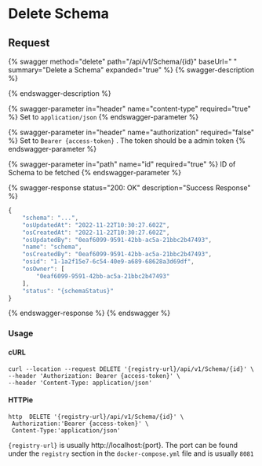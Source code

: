 # Delete Schema

## Request

{% swagger method="delete" path="/api/v1/Schema/{id}" baseUrl=" " summary="Delete a Schema" expanded="true" %}
{% swagger-description %}

{% endswagger-description %}

{% swagger-parameter in="header" name="content-type" required="true" %}
Set to `application/json`
{% endswagger-parameter %}

{% swagger-parameter in="header" name="authorization" required="false" %}
Set to `Bearer {access-token}` . The token should be a admin token
{% endswagger-parameter %}

{% swagger-parameter in="path" name="id" required="true" %}
ID of Schema to be fetched
{% endswagger-parameter %}

{% swagger-response status="200: OK" description="Success Response" %}
```javascript
{
    "schema": "...",
    "osUpdatedAt": "2022-11-22T10:30:27.602Z",
    "osCreatedAt": "2022-11-22T10:30:27.602Z",
    "osUpdatedBy": "0eaf6099-9591-42bb-ac5a-21bbc2b47493",
    "name": "schema",
    "osCreatedBy": "0eaf6099-9591-42bb-ac5a-21bbc2b47493",
    "osid": "1-1a2f15e7-6c54-40e9-a689-68628a3d69df",
    "osOwner": [
        "0eaf6099-9591-42bb-ac5a-21bbc2b47493"
    ],
    "status": "{schemaStatus}"
}
```
{% endswagger-response %}
{% endswagger %}

### Usage

#### cURL

```shell
curl --location --request DELETE '{registry-url}/api/v1/Schema/{id}' \
--header 'Authorization: Bearer {access-token}' \
--header 'Content-Type: application/json'
```

#### HTTPie

```
http  DELETE '{registry-url}/api/v1/Schema/{id}' \
 Authorization:'Bearer {access-token}' \
 Content-Type:'application/json'
```

`{registry-url}` is usually http://localhost:{port}. The port can be found under the `registry` section in the `docker-compose.yml` file and is usually `8081`
